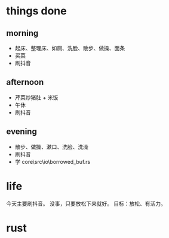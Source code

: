 # things done
## morning
* 起床、整理床、如厕、洗脸、散步、做操、面条
* 买菜
* 刷抖音
## afternoon
* 芹菜炒猪肚 + 米饭
* 午休
* 刷抖音
## evening
* 散步、做操、漱口、洗脸、洗澡
* 刷抖音
* 学 core\src\io\borrowed_buf.rs

# life
今天主要刷抖音。
没事，只要放松下来就好。
目标：放松、有活力。

# rust
